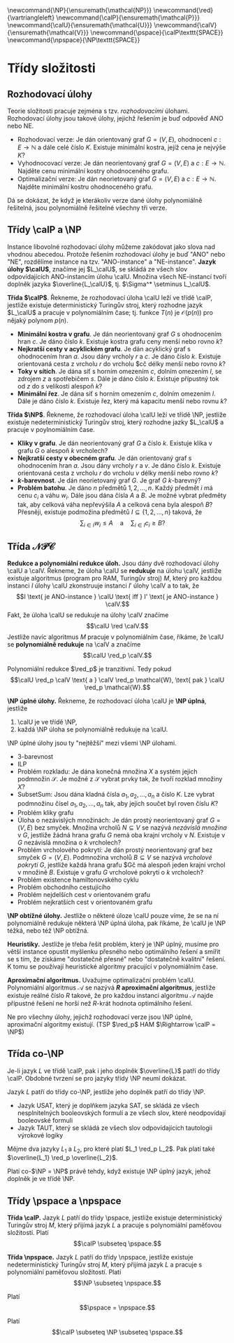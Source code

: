 \newcommand{\NP}{\ensuremath{\mathcal{NP}}}
\newcommand{\red}{\vartriangleleft}
\newcommand{\calP}{\ensuremath{\mathcal{P}}}
\newcommand{\calU}{\ensuremath{\mathcal{U}}}
\newcommand{\calV}{\ensuremath{\mathcal{V}}}
\newcommand{\pspace}{\calP\texttt{SPACE}}
\newcommand{\npspace}{\NP\texttt{SPACE}}

# Třídy složitosti

## Rozhodovací úlohy

Teorie složitosti pracuje zejména s tzv. *rozhodovacími* úlohami. Rozhodovací úlohy jsou takové úlohy, jejichž řešením je buď odpověď ANO nebo NE.

* Rozhodovací verze: Je dán orientovaný graf $G = (V, E)$, ohodnocení $c: E \rightarrow \mathbb{N}$ a dále celé číslo $K$. Existuje minimální kostra, jejíž cena je nejvýše $K$?
* Vyhodnocovací verze: Je dán neorientovaný graf $G = (V, E)$ a $c: E \rightarrow \mathbb{N}$. Najděte cenu minimální kostry ohodnoceného grafu.
* Optimalizační verze: Je dán neorietovaný graf $G = (V, E)$ a $c: E \rightarrow \mathbb{N}$. Najděte minimální kostru ohodnoceného grafu.

Dá se dokázat, že když je kterákoliv verze dané úlohy polynomiálně řešitelná, jsou polynomiálně řešitelné všechny tři verze.

## Třídy \calP a \NP

Instance libovolné rozhodovací úlohy můžeme zakódovat jako slova nad vhodnou abecedou. Protože řešením rozhodovací úlohy je buď "ANO" nebo "NE", rozdělíme instance na tzv. "ANO-instance" a "NE-instance". **Jazyk úlohy $\calU$**, značíme jej $L_\calU$, se skládá ze všech slov odpovídajících ANO-instancím úlohu \calU. Množina všech NE-instancí tvoří doplněk jazyka $\overline{L_\calU}$, tj. $\Sigma^* \setminus L_\calU$.

**Třída $\calP$**. Řekneme, že rozhodovací úloha \calU leží ve třídě \calP, jestliže existuje deterministický Turingův stroj, který rozhodne jazyk $L_\calU$ a pracuje v polynomiálním čase; tj. funkce $T(n)$ je $\mathcal{O}(p(n))$ pro nějaký polynom $p(n)$.

* **Minimální kostra v grafu**. Je dán neorientovaný graf $G$ s ohodnocením hran $c$. Je dáno číslo $k$. Existuje kostra grafu ceny menší nebo rovno $k$?
* **Nejkratší cesty v acyklickém grafu**. Je dán acyklický graf s ohodnocením hran $a$. Jsou dány vrcholy $r$ a $c$. Je dáno číslo $k$. Existuje orientovaná cesta z vrcholu $r$ do vrcholu $cč délky menší nebo rovno $k$?
* **Toky v sítích**. Je dána síť s horním omezením $c$, dolním omezením $l$, se zdrojem $z$ a spotřebičem $s$. Dále je dáno číslo $k$. Existuje přípustný tok od $z$ do $s$ velikosti alespoň $k$?
* **Minimální řez**. Je dána síť s horním omezením $c$, dolním omezením $l$. Dále je dáno číslo $k$. Existuje řez, který má kapacitu menší nebo rovnu $k$?

**Třída $\NP$**. Řekneme, že rozhodovací úloha \calU leží ve třídě \NP, jestliže existuje nedeterministický Turingův stroj, který rozhodne jazky $L_\calU$ a pracuje v poylnomiálním čase.

* **Kliky v grafu**. Je dán neorientovaný graf $G$ a číslo $k$. Existuje klika v grafu $G$ o alespoň $k$ vrcholech?
* **Nejkratší cesty v obecném grafu**. Je dán orientovaný graf s ohodnocením hran $a$. Jsou dány vrcholy $r$ a $v$. Je dáno číslo $k$. Existuje orientovaná cesta z vrcholu $r$ do vrcholu $v$ délky menší nebo rovno $k$?
* **$k$-barevnost**. Je dán neorietovaný graf $G$. Je graf $G$ $k$-barevný?
* **Problém batohu**. Je dáno $n$ předmětů $1, 2, ..., n$. Každý předmět $i$ má cenu $c_i$ a váhu $w_i$. Dále jsou dána čísla $A$ a $B$. Je možné vybrat předměty tak, aby celková váha nepřevýšila $A$ a celková cena byla alespoň $B$? Přesněji, existuje podmožina předmětů $I \subseteq \{ 1, 2, ..., n \}$ taková, že
$$ \sum_{i \in I} w_i \leq A \quad \text{a} \quad \sum_{i \in I} c_i \geq B?$$

## Třída $\mathcal{NPC}$

**Redukce a polynomiální redukce úloh.** Jsou dány dvě rozhodovací úlohy \calU a \calV. Řekneme, že úloha \calU se **redukuje** na úlohu \calV, jestliže existuje algoritmus (program pro RAM, Turingův stroj) $M$, který pro každou instanci $I$ úlohy \calU zkonstruuje instanci $I'$ úlohy \calV a to tak, že
$$I \text{ je ANO-instance } \calU \text{ iff } I' \text{ je ANO-instance } \calV.$$
Fakt, že úloha \calU se redukuje na úlohy \calV značíme
$$\calU \red \calV.$$
Jestliže navíc algoritmus $M$ pracuje v polynomiálním čase, říkáme, že \calU se **polynomiálně redukuje** na \calV a značíme
$$\calU \red_p \calV.$$

Polynomiální redukce $\red_p$ je tranzitivní. Tedy pokud
$$\calU \red_p \calV \text{ a } \calV \red_p \mathcal{W}, \text{ pak } \calU \red_p \mathcal{W}.$$

**\NP úplné úlohy.** Řekneme, že rozhodovací úloha \calU je **\NP úplná**, jestliže

1. \calU je ve třídě \NP,
2. každá \NP úloha se polynomiálně redukuje na \calU.

\NP úplné úlohy jsou ty "nejtěžší" mezi všemi \NP úlohami.

* 3-barevnost
* ILP
* Problém rozkladu: Je dána konečná množina $X$ a systém jejich podmnožin $\mathcal{S}$. Je možné z $\mathcal{S}$ vybrat prvky tak, že tvoří rozklad množiny $X$?
* SubsetSum: Jsou dána kladná čísla $a_1, a_2, ..., a_n$ a číslo $K$. Lze vybrat podmnožinu čísel $a_1, a_2, ..., a_n$ tak, aby jejich součet byl roven číslu $K$?
* Problém kliky grafu
* Úloha o nezávislých množinách: Je dán prostý neorientovaný graf $G = (V, E)$ bez smyček. Množina vrcholů $N \subseteq V$ se nazývá *nezávislá množina* v $G$, jestliže žádná hrana grafu $G$ nemá oba krajní vrcholy v $N$. Existuje v $G$ nezávislá množina o $k$ vrcholech?
* Problém vrcholového pokrytí: Je dán prostý neorientovaný graf bez smyček $G = (V, E)$. Podmnožina vrcholů $B \subseteq V$ se nazývá *vrcholové pokrytí* $G$, jestliže každá hrana grafu $Gč má alespoň jeden krajní vrchol v množině $B$. Existuje v grafu $G$ vrcholové pokrytí o $k$ vrcholech?
* Problém existence hamiltonovského cyklu
* Problém obchodního cestujícího
* Problém nejdelších cest v orientovaném grafu
* Problém nejkratších cest v orientovaném grafu

**\NP obtížné úlohy.** Jestliže o některé úloze \calU pouze víme, že se na ní polynomiálně redukuje některá \NP úplná úloha, pak říkáme, že \calU je \NP téžká, nebo též \NP obtížná.

**Heuristiky.** Jestliže je třeba řešit problém, který je \NP úplný, musíme pro větší instance opustit myšlenku přesného nebo optimálního řešení a smířit se s tím, že získáme "dostatečně přesné" nebo "dostatečně kvalitní" řešení. K tomu se používají heuristické algoritmy pracující v polynomiálním čase.

**Aproximační algoritmus.** Uvažujme optimalizační problém \calU. Polynomiální algoritmus $\mathcal{A}$ se nazývá **$R$ aproximační algoritmus**, jestliže existuje reálné číslo $R$ takové, že pro každou instanci algoritmu $\mathcal{A}$ najde přípustné řešení ne horší než $R$-krát hodnota optimálního řešení.

Ne pro všechny úlohy, jejichž rozhodovací verze jsou \NP úplné, aproximační algoritmy existují. (TSP $\red_p$ HAM $\Rightarrow \calP = \NP$)

## Třída co-\NP

Je-li jazyk $L$ ve třídě \calP, pak i jeho doplněk $\overline{L}$ patří do třídy \calP. Obdobné tvrzení se pro jazyky třídy \NP neumí dokázat.

Jazyk $L$ patří do třídy co-\NP, jestliže jeho doplněk patří do třídy \NP.

* Jazyk USAT, který je doplňkem jazyka SAT, se skládá ze všech nesplnitelných booleovských formulí a ze všech slov, které neodpovídají booleovské formuli
* Jazyk TAUT, který se skládá ze všech slov odpovídajících tautologii výrokové logiky

Mějme dva jazyky $L_1$ a $L_2$, pro které platí $L_1 \red_p L_2$. Pak platí také $\overline{L_1} \red_p \overline{L_2}$.

Platí co-$\NP = \NP$ právě tehdy, když existuje \NP úplný jazyk, jehož doplněk je ve třídě \NP.

## Třídy \pspace a \npspace

**Třída \calP.** Jazyk $L$ patří do třídy \pspace, jestliže existuje deterministický Turingův stroj $M$, který přijímá jazyk $L$ a pracuje s polynomiální paměťovou složitostí. Platí
$$\calP \subseteq \pspace.$$

**Třída \npspace.** Jazyk $L$ patří do třídy \npspace, jestliže existuje nedeterministický Turingův stroj $M$, který přijímá jazyk $L$ a pracuje s polynomiální paměťovou složitostí. Platí
$$\NP \subseteq \npspace.$$

Platí
$$\pspace = \npspace.$$

Platí
$$\calP \subseteq \NP \subseteq \pspace.$$
